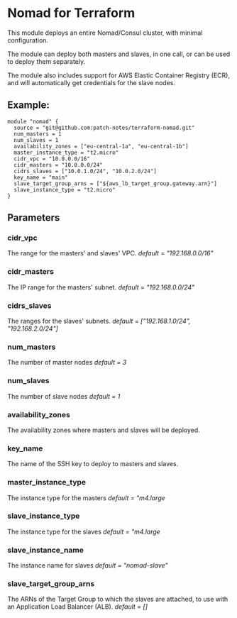 # Nomad for Terraform

This module deploys an entire Nomad/Consul cluster, with minimal configuration.

The module can deploy both masters and slaves, in one call, or can be used to deploy them separately.

The module also includes support for AWS Elastic Container Registry (ECR), and will automatically get credentials for the slave nodes.

## Example:
```
module "nomad" {
  source = "git@github.com:patch-notes/terraform-nomad.git"
  num_masters = 1
  num_slaves = 1
  availability_zones = ["eu-central-1a", "eu-central-1b"]
  master_instance_type = "t2.micro"
  cidr_vpc = "10.0.0.0/16"
  cidr_masters = "10.0.0.0/24"
  cidrs_slaves = ["10.0.1.0/24", "10.0.2.0/24"]
  key_name = "main"
  slave_target_group_arns = ["${aws_lb_target_group.gateway.arn}"]
  slave_instance_type = "t2.micro"
}
```

## Parameters
### cidr_vpc
The range for the masters' and slaves' VPC.
_default = "192.168.0.0/16"_

### cidr_masters
The IP range for the masters' subnet.
_default = "192.168.0.0/24"_

### cidrs_slaves
The ranges for the slaves' subnets.
_default = ["192.168.1.0/24", "192.168.2.0/24"]_

### num_masters
The number of master nodes
_default = 3_

### num_slaves
The number of slave nodes
_default = 1_

### availability_zones
The availability zones where masters and slaves will be deployed.

### key_name
The name of the SSH key to deploy to masters and slaves.

### master_instance_type
The instance type for the masters
_default = "m4.large_

### slave_instance_type
The instance type for the slaves
_default = "m4.large_

### slave_instance_name
The instance name for slaves
_default = "nomad-slave"_

### slave_target_group_arns
The ARNs of the Target Group to which the slaves are attached, to use with an Application Load Balancer (ALB).
_default = []_

